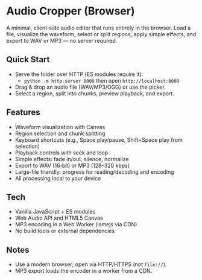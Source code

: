 # Audio Cropper (Browser)

A minimal, client‑side audio editor that runs entirely in the browser. Load a file, visualize the waveform, select or split regions, apply simple effects, and export to WAV or MP3 — no server required.

## Quick Start

- Serve the folder over HTTP (ES modules require it):
  - `python -m http.server 8000` then open `http://localhost:8000`
- Drag & drop an audio file (WAV/MP3/OGG) or use the picker.
- Select a region, split into chunks, preview playback, and export.

## Features

- Waveform visualization with Canvas
- Region selection and chunk splitting
- Keyboard shortcuts (e.g., Space play/pause, Shift+Space play from selection)
- Playback controls with seek and loop
- Simple effects: fade in/out, silence, normalize
- Export to WAV (16‑bit) or MP3 (128–320 kbps)
- Large‑file friendly: progress for reading/decoding and encoding
- All processing local to your device

## Tech

- Vanilla JavaScript + ES modules
- Web Audio API and HTML5 Canvas
- MP3 encoding in a Web Worker (lamejs via CDN)
- No build tools or external dependencies

## Notes

- Use a modern browser; open via HTTP/HTTPS (not `file://`).
- MP3 export loads the encoder in a worker from a CDN.
